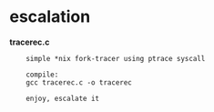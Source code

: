 escalation
==========

**tracerec.c**
```
	simple *nix fork-tracer using ptrace syscall
	
	compile:
	gcc tracerec.c -o tracerec
	
	enjoy, escalate it
```
